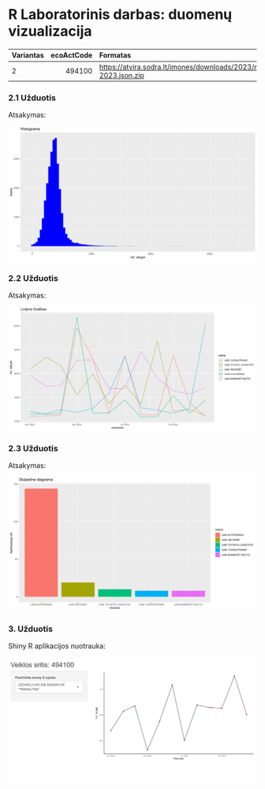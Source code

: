 # R Laboratorinis darbas: duomenų vizualizacija

|Variantas | ecoActCode|Formatas          |
|:---------|----------:|:-----------------|
|2           |     494100     |https://atvira.sodra.lt/imones/downloads/2023/monthly-2023.json.zip|


### 2.1 Užduotis

Atsakymas:

![histograma](img/gr1.png)


### 2.2 Užduotis

Atsakymas:

![atlyginimai](img/gr2.png)




### 2.3 Užduotis

Atsakymas:

![apdraustieji](img/gr3.png)



### 3. Užduotis

Shiny R aplikacijos nuotrauka:

![shiny app](img/shiny.png)
